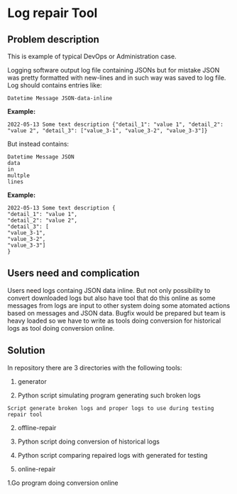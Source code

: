 # Log repair Tool

## Problem description

This is example of typical DevOps or Administration case.

Logging software output log file containing JSONs but for mistake JSON was pretty formatted with new-lines and in such way was saved to log file.
Log should contains entries like:

```
Datetime Message JSON-data-inline
```

__Example:__

```
2022-05-13 Some text description {"detail_1": "value 1", "detail_2": "value 2", "detail_3": ["value_3-1", "value_3-2", "value_3-3"]}
```

But instead contains:

```
Datetime Message JSON
data
in
multple
lines
```

__Example:__

```
2022-05-13 Some text description {
"detail_1": "value 1",
"detail_2": "value 2",
"detail_3": [
"value_3-1",
"value_3-2",
"value_3-3"]
}
```

## Users need and complication

Users need logs containg JSON data inline.
But not only possibility to convert downloaded logs but also have tool that do this online as some messages from logs are input to other system doing some atomated actions based on messages and JSON data.
Bugfix would be prepared but team is heavy loaded so we have to write as tools doing conversion for historical logs as tool doing conversion online.


## Solution

In repository there are 3 directories with the following tools:
1. generator

  1. Python script simulating program generating such broken logs

    Script generate broken logs and proper logs to use during testing repair tool

2. offline-repair

  1. Python script doing conversion of historical logs

  2. Python script comparing repaired logs with generated for testing

3. online-repair

  1.Go program doing conversion online

